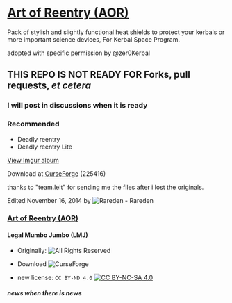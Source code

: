 # [Art of Reentry (AOR)](https://forum.kerbalspaceprogram.com/index.php?/topic/89638-*/)

Pack of stylish and slightly functional heat shields to protect your kerbals or more important science devices, For Kerbal Space Program.

adopted with specific permission by @zer0Kerbal

## THIS REPO IS NOT READY FOR Forks, pull requests, *et cetera*  

### I will post in discussions when it is ready

### Recommended

* Deadly reentry
* Deadly reentry Lite

[View Imgur album](https://imgur.com/a/lGsAc#1)

Download at [CurseForge](https://www.curseforge.com/kerbal/ksp-mods/art-of-reentry-1-1) (225416)

thanks to "team.leit" for sending me the files after i lost the originals.

Edited November 16, 2014 by 
![Rareden](https://kerbal-forum-uploads.s3.us-west-2.amazonaws.com/profile/photo-57466.jpg) - Rareden

### [Art of Reentry (AOR)](https://forum.kerbalspaceprogram.com/index.php?/topic/89638-*/)

#### Legal Mumbo Jumbo (LMJ)

* Originally: ![All Rights Reserved](https://img.shields.io/badge/License-All--Rights--Reserved-black?style=plastic&labelColor=white)  
* Download ![CurseForge](https://img.shields.io/badge/CurseForge-Link-CCFF00.svg?labelColor=6441A4&style=plastic&logo=curseforge)  

* new license: `CC BY-ND 4.0`  [![CC BY-NC-SA 4.0](https://img.shields.io/badge/License-CC%20BY--ND--SA%204.0-ef9421?style=style-for-the-badge&labelColor=black&logo=creativecommons&logoColor=ef9421)](https://creativecommons.org/licenses/by-nd-sa/4.0/)  


#### _news when there is news_
